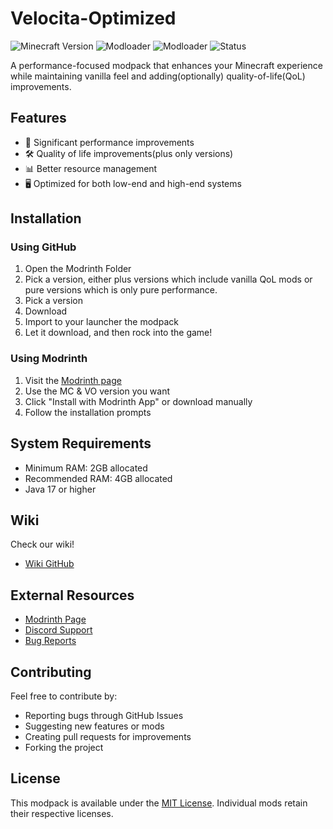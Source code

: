 # Velocita-Optimized

![Minecraft Version](https://img.shields.io/badge/Minecraft-+1.16.5-green)
![Modloader](https://img.shields.io/badge/Modloader-Fabric-blue)
![Modloader](https://img.shields.io/badge/Modloader-NeoForge-orange)
![Status](https://img.shields.io/badge/Status-Active-success)

A performance-focused modpack that enhances your Minecraft experience while maintaining vanilla feel and adding(optionally) quality-of-life(QoL) improvements.

## Features

- 🚀 Significant performance improvements
- 🛠️ Quality of life improvements(plus only versions)
- 📊 Better resource management
- 🖥️ Optimized for both low-end and high-end systems

## Installation

### Using GitHub

1. Open the Modrinth Folder
2. Pick a version, either plus versions which include vanilla QoL mods or pure versions which is only pure performance.
3. Pick a version
4. Download
5. Import to your launcher the modpack
6. Let it download, and then rock into the game!

### Using Modrinth

1. Visit the [Modrinth page](https://modrinth.com/modpack/velocita-optimized)
2. Use the MC & VO version you want
3. Click "Install with Modrinth App" or download manually
4. Follow the installation prompts

## System Requirements

- Minimum RAM: 2GB allocated
- Recommended RAM: 4GB allocated
- Java 17 or higher

## Wiki

Check our wiki!

- [Wiki GitHub](https://github.com/JotaRYT/VO-Wiki)

## External Resources

- [Modrinth Page](https://modrinth.com/modpack/velocita-optimized)
- [Discord Support](https://discord.com/invite/evhMuYeSYJ)
- [Bug Reports](https://github.com/JotaRYT/Velocita-Optimized/issues)

## Contributing

Feel free to contribute by:

- Reporting bugs through GitHub Issues
- Suggesting new features or mods
- Creating pull requests for improvements
- Forking the project

## License

This modpack is available under the [MIT License](LICENSE). Individual mods retain their respective licenses.
